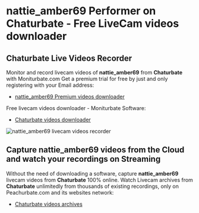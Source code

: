 # nattie_amber69 Performer on Chaturbate - Free LiveCam videos downloader

## Chaturbate Live Videos Recorder

Monitor and record livecam videos of **nattie_amber69** from **Chaturbate** with Moniturbate.com
Get a premium trial for free by just and only registering with your Email address:
* [nattie_amber69 Premium videos downloader](https://moniturbate.com/request-demo-licence-key.html)

Free livecam videos downloader - Moniturbate Software:
* [Chaturbate videos downloader](https://moniturbate.com/moniturbate-download-software.html)

![nattie_amber69 livecam videos recorder](https://peachurnet.com/templates/moniturbate-software.png)


## Capture nattie_amber69 videos from the Cloud and watch your recordings on Streaming

Without the need of downloading a software, capture **nattie_amber69** livecam videos from **Chaturbate** 100% online.
Watch Livecam archives from **Chaturbate** unlimitedly from thousands of existing recordings, only on Peachurbate.com and its websites network:
* [Chaturbate videos archives](https://peachurnet.com/)